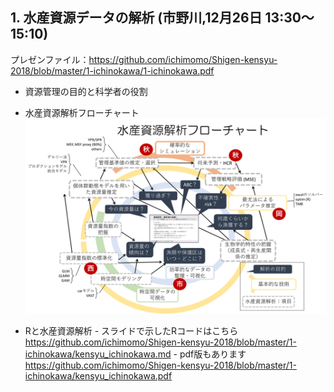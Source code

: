 
## 1. 水産資源データの解析 (市野川,12月26日 13:30～15:10)

プレゼンファイル：https://github.com/ichimomo/Shigen-kensyu-2018/blob/master/1-ichinokawa/1-ichinokawa.pdf

- 資源管理の目的と科学者の役割
- 水産資源解析フローチャート
   ![flow-chart](flow-chart.png)

- Rと水産資源解析
      - スライドで示したRコードはこちら https://github.com/ichimomo/Shigen-kensyu-2018/blob/master/1-ichinokawa/kensyu_ichinokawa.md
      - pdf版もあります　https://github.com/ichimomo/Shigen-kensyu-2018/blob/master/1-ichinokawa/kensyu_ichinokawa.pdf

